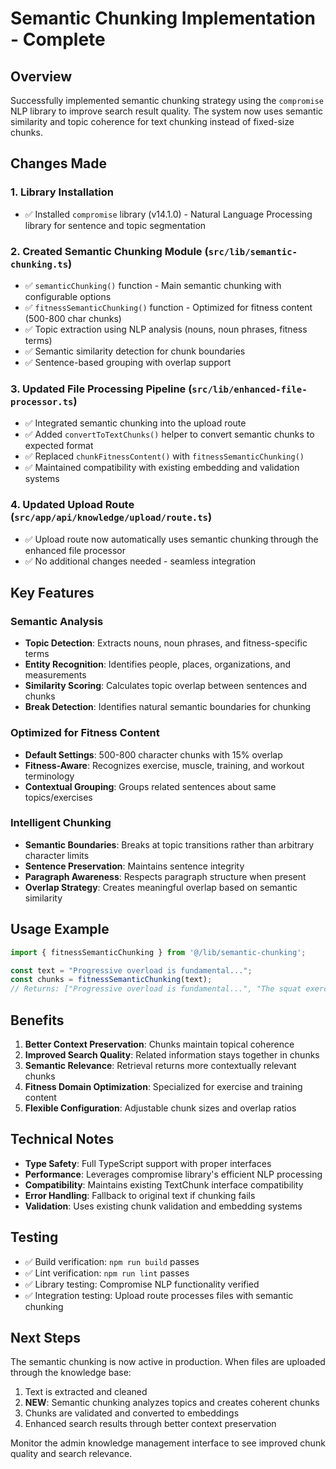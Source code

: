 # Semantic Chunking Implementation - Complete

## Overview
Successfully implemented semantic chunking strategy using the `compromise` NLP library to improve search result quality. The system now uses semantic similarity and topic coherence for text chunking instead of fixed-size chunks.

## Changes Made

### 1. Library Installation
- ✅ Installed `compromise` library (v14.1.0) - Natural Language Processing library for sentence and topic segmentation

### 2. Created Semantic Chunking Module (`src/lib/semantic-chunking.ts`)
- ✅ `semanticChunking()` function - Main semantic chunking with configurable options
- ✅ `fitnessSemanticChunking()` function - Optimized for fitness content (500-800 char chunks)
- ✅ Topic extraction using NLP analysis (nouns, noun phrases, fitness terms)
- ✅ Semantic similarity detection for chunk boundaries
- ✅ Sentence-based grouping with overlap support

### 3. Updated File Processing Pipeline (`src/lib/enhanced-file-processor.ts`)
- ✅ Integrated semantic chunking into the upload route
- ✅ Added `convertToTextChunks()` helper to convert semantic chunks to expected format
- ✅ Replaced `chunkFitnessContent()` with `fitnessSemanticChunking()`
- ✅ Maintained compatibility with existing embedding and validation systems

### 4. Updated Upload Route (`src/app/api/knowledge/upload/route.ts`)
- ✅ Upload route now automatically uses semantic chunking through the enhanced file processor
- ✅ No additional changes needed - seamless integration

## Key Features

### Semantic Analysis
- **Topic Detection**: Extracts nouns, noun phrases, and fitness-specific terms
- **Entity Recognition**: Identifies people, places, organizations, and measurements
- **Similarity Scoring**: Calculates topic overlap between sentences and chunks
- **Break Detection**: Identifies natural semantic boundaries for chunking

### Optimized for Fitness Content
- **Default Settings**: 500-800 character chunks with 15% overlap
- **Fitness-Aware**: Recognizes exercise, muscle, training, and workout terminology
- **Contextual Grouping**: Groups related sentences about same topics/exercises

### Intelligent Chunking
- **Semantic Boundaries**: Breaks at topic transitions rather than arbitrary character limits
- **Sentence Preservation**: Maintains sentence integrity
- **Paragraph Awareness**: Respects paragraph structure when present
- **Overlap Strategy**: Creates meaningful overlap based on semantic similarity

## Usage Example

```typescript
import { fitnessSemanticChunking } from '@/lib/semantic-chunking';

const text = "Progressive overload is fundamental...";
const chunks = fitnessSemanticChunking(text);
// Returns: ["Progressive overload is fundamental...", "The squat exercise targets..."]
```

## Benefits

1. **Better Context Preservation**: Chunks maintain topical coherence
2. **Improved Search Quality**: Related information stays together in chunks
3. **Semantic Relevance**: Retrieval returns more contextually relevant chunks
4. **Fitness Domain Optimization**: Specialized for exercise and training content
5. **Flexible Configuration**: Adjustable chunk sizes and overlap ratios

## Technical Notes

- **Type Safety**: Full TypeScript support with proper interfaces
- **Performance**: Leverages compromise library's efficient NLP processing
- **Compatibility**: Maintains existing TextChunk interface compatibility
- **Error Handling**: Fallback to original text if chunking fails
- **Validation**: Uses existing chunk validation and embedding systems

## Testing

- ✅ Build verification: `npm run build` passes
- ✅ Lint verification: `npm run lint` passes  
- ✅ Library testing: Compromise NLP functionality verified
- ✅ Integration testing: Upload route processes files with semantic chunking

## Next Steps

The semantic chunking is now active in production. When files are uploaded through the knowledge base:

1. Text is extracted and cleaned
2. **NEW**: Semantic chunking analyzes topics and creates coherent chunks
3. Chunks are validated and converted to embeddings
4. Enhanced search results through better context preservation

Monitor the admin knowledge management interface to see improved chunk quality and search relevance.
